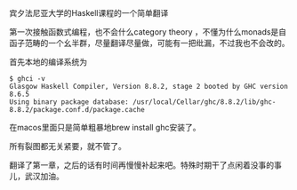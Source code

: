 宾夕法尼亚大学的Haskell课程的一个简单翻译


第一次接触函数式编程，也不会什么category theory ，不懂为什么monads是自函子范畴的一个幺半群，尽量翻译尽量做，可能有一把纰漏，不过我也不会改的。

首先本地的编译系统为

```
$ ghci -v
Glasgow Haskell Compiler, Version 8.8.2, stage 2 booted by GHC version 8.6.5
Using binary package database: /usr/local/Cellar/ghc/8.8.2/lib/ghc-8.8.2/package.conf.d/package.cache
```
在macos里面只是简单粗暴地brew install ghc安装了。

所有裂图都无关紧要，就不管了。

翻译了第一章，之后的话有时间再慢慢补起来吧。特殊时期干了点闲着没事的事儿，武汉加油。

